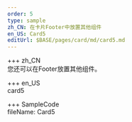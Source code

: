```yaml
---   
order: 5 
type: sample  
zh_CN: 在卡片Footer中放置其他组件 
en_US: Card5
editUrl: $BASE/pages/card/md/card5.md
---      
```


+++ zh_CN   
您还可以在Footer放置其他组件。

+++ en_US   
card5

+++ SampleCode  
fileName: Card5
